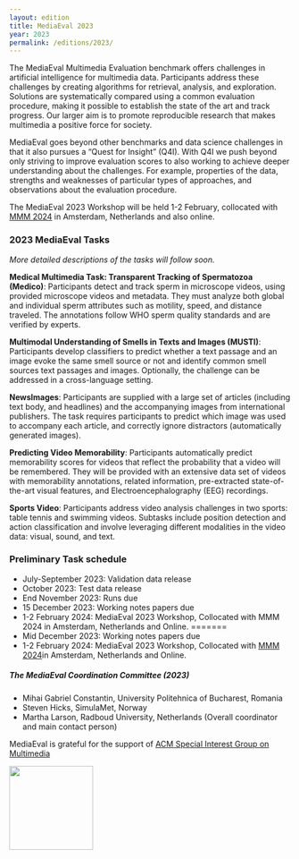 ```yaml
---
layout: edition
title: MediaEval 2023
year: 2023
permalink: /editions/2023/
---
```


The MediaEval Multimedia Evaluation benchmark offers challenges in artificial intelligence for multimedia data. Participants address these challenges by creating algorithms for retrieval, analysis, and exploration. Solutions are systematically compared using a common evaluation procedure, making it possible to establish the state of the art and track progress. Our larger aim is to promote reproducible research that makes multimedia a positive force for society. 

MediaEval goes beyond other benchmarks and data science challenges in that it also pursues a “Quest for Insight” (Q4I). With Q4I we push beyond only striving to improve evaluation scores to also working to achieve deeper understanding about the challenges. For example, properties of the data,  strengths and weaknesses of particular types of approaches, and observations about the evaluation procedure.

The MediaEval 2023 Workshop will be held 1-2 February, collocated with [MMM 2024](https://mmm2024.org) in Amsterdam, Netherlands and also online. 

### 2023 MediaEval Tasks
*More detailed descriptions of the tasks will follow soon.*

**Medical Multimedia Task: Transparent Tracking of Spermatozoa (Medico)**: Participants detect and track sperm in microscope videos, using provided microscope videos and metadata. They must analyze both global and individual sperm attributes such as motility, speed, and distance traveled. The annotations follow WHO sperm quality standards and are verified by experts. 

**Multimodal Understanding of Smells in Texts and Images (MUSTI)**: Participants develop classifiers to predict whether a text passage and an image evoke the same smell source or not and identify common smell sources text passages and images. Optionally, the challenge can be addressed in a cross-language setting.

**NewsImages**: Participants are supplied with a large set of articles (including text body, and headlines) and the accompanying images from international publishers. The task requires participants to predict which image was used to accompany each article, and correctly ignore distractors (automatically generated images).

**Predicting Video Memorability**: Participants automatically predict memorability scores for videos that reflect the probability that a video will be remembered. They will be provided with an extensive data set of videos with memorability annotations, related information, pre-extracted state-of-the-art visual features, and Electroencephalography (EEG) recordings.

**Sports Video**: Participants address video analysis challenges in two sports: table tennis and swimming videos. Subtasks include position detection and action classification and involve leveraging different modalities in the video data: visual, sound, and text.

### Preliminary Task schedule 
* July-September 2023: Validation data release
* October 2023: Test data release
* End November 2023: Runs due
* 15 December 2023: Working notes papers due
* 1-2 February 2024: MediaEval 2023 Workshop, Collocated with MMM 2024 in Amsterdam, Netherlands and Online.
=======
* Mid December 2023: Working notes papers due
* 1-2 February 2024: MediaEval 2023 Workshop, Collocated with [MMM 2024](https://mmm2024.org)in Amsterdam, Netherlands and Online.

##### The MediaEval Coordination Committee (2023)
* Mihai Gabriel Constantin, University Politehnica of Bucharest, Romania
* Steven Hicks, SimulaMet, Norway
* Martha Larson, Radboud University, Netherlands (Overall coordinator and main contact person)

MediaEval is grateful for the support of [ACM Special Interest Group on Multimedia](http://sigmm.org/)

<img src="https://multimediaeval.github.io/editions/2020/docs/sigmmlogo.gif" width=150/>

